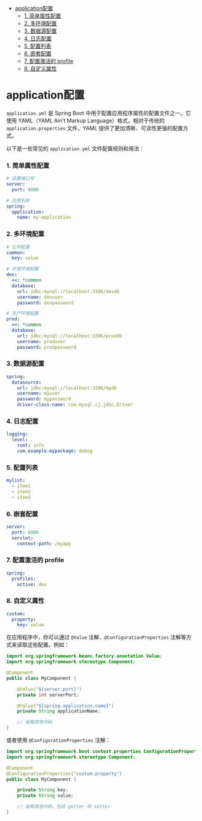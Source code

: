 <!-- TOC -->
* [application配置](#application配置)
    * [1. 简单属性配置](#1-简单属性配置)
    * [2. 多环境配置](#2-多环境配置)
    * [3. 数据源配置](#3-数据源配置)
    * [4. 日志配置](#4-日志配置)
    * [5. 配置列表](#5-配置列表)
    * [6. 嵌套配置](#6-嵌套配置)
    * [7. 配置激活的 profile](#7-配置激活的-profile)
    * [8. 自定义属性](#8-自定义属性)
<!-- TOC -->

# application配置
`application.yml` 是 Spring Boot 中用于配置应用程序属性的配置文件之一。它使用 YAML（YAML Ain't Markup Language）格式，相对于传统的 `application.properties` 文件，YAML 提供了更加清晰、可读性更强的配置方式。

以下是一些常见的 `application.yml` 文件配置规则和用法：

### 1. 简单属性配置

```yaml
# 设置端口号
server:
  port: 8080

# 应用名称
spring:
  application:
    name: my-application
```

### 2. 多环境配置

```yaml
# 公共配置
common:
  key: value

# 开发环境配置
dev:
  <<: *common
  database:
    url: jdbc:mysql://localhost:3306/devdb
    username: devuser
    password: devpassword

# 生产环境配置
prod:
  <<: *common
  database:
    url: jdbc:mysql://localhost:3306/proddb
    username: produser
    password: prodpassword
```

### 3. 数据源配置

```yaml
spring:
  datasource:
    url: jdbc:mysql://localhost:3306/mydb
    username: myuser
    password: mypassword
    driver-class-name: com.mysql.cj.jdbc.Driver
```

### 4. 日志配置

```yaml
logging:
  level:
    root: info
    com.example.mypackage: debug
```

### 5. 配置列表

```yaml
mylist:
  - item1
  - item2
  - item3
```

### 6. 嵌套配置

```yaml
server:
  port: 8080
  servlet:
    context-path: /myapp
```

### 7. 配置激活的 profile

```yaml
spring:
  profiles:
    active: dev
```

### 8. 自定义属性

```yaml
custom:
  property:
    key: value
```

在应用程序中，你可以通过 `@Value` 注解、`@ConfigurationProperties` 注解等方式来读取这些配置。例如：

```java
import org.springframework.beans.factory.annotation.Value;
import org.springframework.stereotype.Component;

@Component
public class MyComponent {

    @Value("${server.port}")
    private int serverPort;

    @Value("${spring.application.name}")
    private String applicationName;

    // 省略其他代码
}
```

或者使用 `@ConfigurationProperties` 注解：

```java
import org.springframework.boot.context.properties.ConfigurationProperties;
import org.springframework.stereotype.Component;

@Component
@ConfigurationProperties("custom.property")
public class MyComponent {

    private String key;
    private String value;

    // 省略其他代码，包括 getter 和 setter
}
```